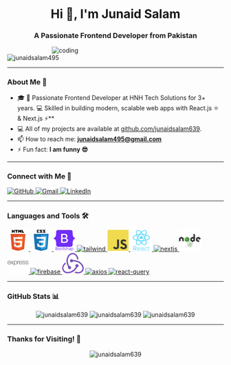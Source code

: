 <h1 align="center">Hi 👋, I'm Junaid Salam</h1>
<h3 align="center">A Passionate Frontend Developer from Pakistan</h3>

<img align="right" alt="coding" width="400px" src="https://user-images.githubusercontent.com/55389276/140866485-8fb1c876-9a8f-4d6a-98dc-08c4981eaf70.gif">

<p align="left"> 
  <img src="https://komarev.com/ghpvc/?username=junaidsalam639&label=Profile%20views&color=0e75b6&style=flat" alt="junaidsalam495" /> 
</p>

---

### About Me 🌱
- 🎓 🚀 Passionate Frontend Developer at HNH Tech Solutions for 3+ years. 💻 Skilled in building modern, scalable web apps with React.js ⚛️ & Next.js ⚡**
- 💻 All of my projects are available at [github.com/junaidsalam639](https://github.com/junaidsalam639).
- 📫 How to reach me: **junaidsalam495@gmail.com**
- ⚡ Fun fact: **I am funny 😎**

---

### Connect with Me 🤝
<p align="left">
  <a href="https://github.com/junaidsalam639" target="_blank">
    <img src="https://img.shields.io/badge/GitHub-100000?style=for-the-badge&logo=github&logoColor=white" alt="GitHub">
  </a>
  <a href="mailto:junaidsalam639@gmail.com" target="_blank">
    <img src="https://img.shields.io/badge/Gmail-D14836?style=for-the-badge&logo=gmail&logoColor=white" alt="Gmail">
  </a>
  <a href="https://www.linkedin.com/in/your-linkedin-profile" target="_blank">
    <img src="https://img.shields.io/badge/LinkedIn-0077B5?style=for-the-badge&logo=linkedin&logoColor=white" alt="LinkedIn">
  </a>
</p>

---

### Languages and Tools 🛠️
<p align="left">
  <!-- Frontend -->
  <a href="https://www.w3.org/html/" target="_blank" rel="noreferrer"> 
    <img src="https://raw.githubusercontent.com/devicons/devicon/master/icons/html5/html5-original-wordmark.svg" alt="html5" width="50" height="50"/> 
  </a>
  <a href="https://www.w3schools.com/css/" target="_blank" rel="noreferrer"> 
    <img src="https://raw.githubusercontent.com/devicons/devicon/master/icons/css3/css3-original-wordmark.svg" alt="css3" width="50" height="50"/> 
  </a>
  <a href="https://getbootstrap.com" target="_blank" rel="noreferrer">
    <img src="https://raw.githubusercontent.com/devicons/devicon/master/icons/bootstrap/bootstrap-plain-wordmark.svg" alt="bootstrap" width="50" height="50"/> 
  </a>
  <a href="https://tailwindcss.com/" target="_blank" rel="noreferrer">
    <img src="https://www.vectorlogo.zone/logos/tailwindcss/tailwindcss-icon.svg" alt="tailwind" width="50" height="50"/> 
  </a>
  <a href="https://developer.mozilla.org/en-US/docs/Web/JavaScript" target="_blank" rel="noreferrer"> 
    <img src="https://raw.githubusercontent.com/devicons/devicon/master/icons/javascript/javascript-original.svg" alt="javascript" width="50" height="50"/> 
  </a>
  <a href="https://reactjs.org/" target="_blank" rel="noreferrer">
    <img src="https://raw.githubusercontent.com/devicons/devicon/master/icons/react/react-original-wordmark.svg" alt="react" width="50" height="50"/> 
  </a>
  <a href="https://nextjs.org/" target="_blank" rel="noreferrer">
    <img src="https://cdn.worldvectorlogo.com/logos/nextjs-2.svg" alt="nextjs" width="50" height="50"/> 
  </a>
  
  <!-- Backend -->
  <a href="https://nodejs.org" target="_blank" rel="noreferrer">
    <img src="https://raw.githubusercontent.com/devicons/devicon/master/icons/nodejs/nodejs-original-wordmark.svg" alt="nodejs" width="50" height="50"/> 
  </a>
  <a href="https://expressjs.com" target="_blank" rel="noreferrer">
    <img src="https://raw.githubusercontent.com/devicons/devicon/master/icons/express/express-original-wordmark.svg" alt="express" width="50" height="50"/> 
  </a>
  
  <!-- Tools -->
  <a href="https://firebase.google.com/" target="_blank" rel="noreferrer">
    <img src="https://www.vectorlogo.zone/logos/firebase/firebase-icon.svg" alt="firebase" width="50" height="50"/> 
  </a>
  <a href="https://redux.js.org" target="_blank" rel="noreferrer">
    <img src="https://raw.githubusercontent.com/devicons/devicon/master/icons/redux/redux-original.svg" alt="redux" width="50" height="50"/> 
  </a>
  <a href="https://axios-http.com/" target="_blank" rel="noreferrer">
    <img src="https://axios-http.com/assets/logo.svg" alt="axios" width="50" height="50"/> 
  </a>
  <a href="https://react-query.tanstack.com/" target="_blank" rel="noreferrer">
    <img src="https://tanstack.com/_build/assets/logo-color-100w-br5_Ikqp.png" alt="react-query" width="50" height="50"/> 
  </a>
</p>

---

### GitHub Stats 📊
<p align="center">
  <img align="center" src="https://github-readme-stats.vercel.app/api/top-langs?username=junaidsalam639&show_icons=true&locale=en&layout=compact&theme=radical" alt="junaidsalam639" />
  <img align="center" src="https://github-readme-stats.vercel.app/api?username=junaidsalam639&show_icons=true&locale=en&theme=radical" alt="junaidsalam639" />
  <img align="center" src="https://github-readme-streak-stats.herokuapp.com/?user=junaidsalam639&theme=radical" alt="junaidsalam639" />
</p>

---

### Thanks for Visiting! 🚀
<p align="center"> 
  <img src="https://komarev.com/ghpvc/?username=junaidsalam639&label=Profile%20views&color=0e75b6&style=flat" alt="junaidsalam639" /> 
</p>
